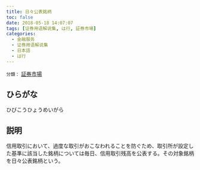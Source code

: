```yaml
---
title: 日々公表銘柄
toc: false
date: 2018-05-18 14:07:07
tags: [证券用语解说集, は行, 証券市場]
categories:
  - 金融服务
  - 证券用语解说集
  - 日本語
  - は行
---
```


`分類：` [証券市場](/tags/証券市場/)

## ひらがな

ひびこうひょうめいがら

## 説明

信用取引において、過度な取引がおこなわれることを防ぐため、取引所が設定した基準に該当した銘柄については毎日、信用取引残高を公表する。その対象銘柄を日々公表銘柄という。
